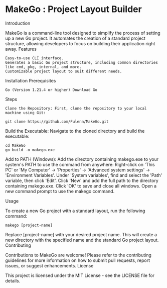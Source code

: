 # MakeGo : Project Layout Builder
Introduction

MakeGo is a command-line tool designed to simplify the process of setting up a new Go project. It automates the creation of a standard project structure, allowing developers to focus on building their application right away.
Features

    Easy-to-use CLI interface.
    Generates a basic Go project structure, including common directories like cmd, pkg, internal, and more.
    Customizable project layout to suit different needs.

Installation
Prerequisites

    Go (Version 1.21.4 or higher) Download Go

Steps

    Clone the Repository: First, clone the repository to your local machine using Git:

    git clone https://github.com/Fulenn/MakeGo.git



Build the Executable: Navigate to the cloned directory and build the executable:


    cd MakeGo
    go build -o makego.exe

Add to PATH (Windows): Add the directory containing makego.exe to your system's PATH to use the command from anywhere:
Right-click on 'This PC' or 'My Computer' → 'Properties' → 'Advanced system settings' → 'Environment Variables'.
Under 'System variables', find and select the 'Path' variable, then click 'Edit'.
Click 'New' and add the full path to the directory containing makego.exe.
Click 'OK' to save and close all windows.
Open a new command prompt to use the makego command.

Usage

To create a new Go project with a standard layout, run the following command:

    makego [project-name]

Replace [project-name] with your desired project name. This will create a new directory with the specified name and the standard Go project layout.
Contributing

Contributions to MakeGo are welcome! Please refer to the contributing guidelines for more information on how to submit pull requests, report issues, or suggest enhancements.
License

This project is licensed under the MIT License - see the LICENSE file for details.